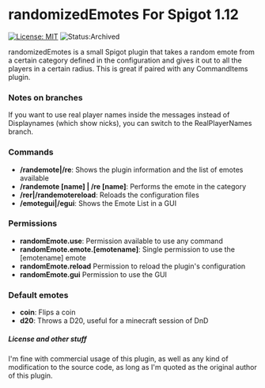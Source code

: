 # randomizedEmotes For Spigot 1.12

[![License: MIT](https://img.shields.io/badge/License-MIT-yellow.svg)](https://opensource.org/licenses/MIT) ![Status:Archived](https://img.shields.io/badge/Status-Archived-inactive)

randomizedEmotes is a small Spigot plugin that takes a random emote from a
certain category defined in the configuration and gives it out to all the
players in a certain radius. This is great if paired with any CommandItems
plugin.

### Notes on branches

If you want to use real player names inside the messages instead of Displaynames (which show nicks), you can switch to the RealPlayerNames branch.

### Commands

- **/randemote|/re**: Shows the plugin information and the list of emotes available
- **/randemote [name] | /re [name]**: Performs the emote in the <name> category
- **/rer|/randemotereload**: Reloads the configuration files
- **/emotegui|/egui**: Shows the Emote List in a GUI

### Permissions

- **randomEmote.use**: Permission available to use any command
- **randomEmote.emote.[emotename]**: Single permission to use the [emotename] emote
- **randomEmote.reload** Permission to reload the plugin's configuration
- **randomEmote.gui** Permission to use the GUI

### Default emotes

- **coin**: Flips a coin
- **d20**: Throws a D20, useful for a minecraft session of DnD

##### License and other stuff

I'm fine with commercial usage of this plugin, as well as any kind of modification
to the source code, as long as I'm quoted as the original author of this plugin.
